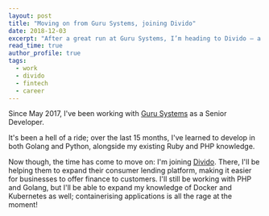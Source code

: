```yaml
---
layout: post
title: "Moving on from Guru Systems, joining Divido"
date: 2018-12-03
excerpt: "After a great run at Guru Systems, I’m heading to Divido — a fintech company where I’ll be building out their consumer lending platform with PHP, Golang, and containers."
read_time: true
author_profile: true
tags:
  - work
  - divido
  - fintech
  - career
---
```

Since May 2017, I've been working with [Guru Systems](https://www.gurusystems.com) as a Senior Developer.

<!--more-->

It's been a hell of a ride; over the last 15 months, I've learned to develop in both
Golang and Python, alongside my existing Ruby and PHP knowledge.

Now though, the time has come to move on: I'm joining [Divido](https://www.divido.com). There,
I'll be helping them to expand their consumer lending platform, making it easier for businesses
to offer finance to customers. I'll still be working with PHP and Golang, but I'll be able to
expand my knowledge of Docker and Kubernetes as well; containerising applications is all the
rage at the moment!
